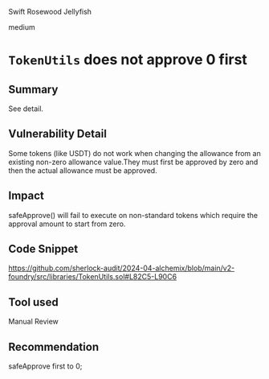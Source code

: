 Swift Rosewood Jellyfish

medium

# `TokenUtils` does not approve 0 first

## Summary
See detail.

## Vulnerability Detail
Some tokens (like USDT) do not work when changing the allowance from an existing non-zero allowance value.They must first be approved by zero and then the actual allowance must be approved.

## Impact
safeApprove() will fail to execute on non-standard tokens which require the approval amount to start from zero.

## Code Snippet
https://github.com/sherlock-audit/2024-04-alchemix/blob/main/v2-foundry/src/libraries/TokenUtils.sol#L82C5-L90C6

## Tool used

Manual Review

## Recommendation
safeApprove first to 0;